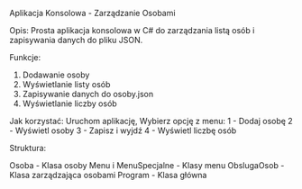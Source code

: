 
Aplikacja Konsolowa - Zarządzanie Osobami


Opis:
Prosta aplikacja konsolowa w C# do zarządzania listą osób i zapisywania danych do pliku JSON.

Funkcje:

1. Dodawanie osoby
2. Wyświetlanie listy osób
3. Zapisywanie danych do osoby.json
4. Wyświetlanie liczby osób

Jak korzystać:
Uruchom aplikację,
Wybierz opcję z menu:
1 - Dodaj osobę
2 - Wyświetl osoby
3 - Zapisz i wyjdź
4 - Wyświetl liczbę osób


Struktura:

Osoba - Klasa osoby
Menu i MenuSpecjalne - Klasy menu
ObslugaOsob - Klasa zarządzająca osobami
Program - Klasa główna
